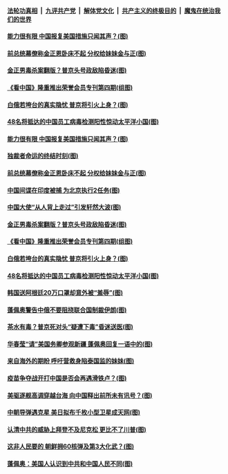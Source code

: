 

####  [法轮功真相](../../../../basic/blob/master/README.md?t=08220931) &nbsp;|&nbsp; [九评共产党](../../../../9ping.md/blob/master/README.md?t=08220931) &nbsp;|&nbsp; [解体党文化](../../../../jtdwh.md/blob/master/README.md?t=08220931)  &nbsp;|&nbsp; [共产主义的终极目的](../../../../gczydzjmd.md/blob/master/README.md?t=08220931) &nbsp;|&nbsp; [魔鬼在统治我们的世界](../../../../mgztzwmdsj.md/blob/master/README.md?t=08220931) 

#### [能力很有限 中国报复美国措施只闻其声？(图)](../pages/p9/943723.md?t=08220931) 

#### [前总统幕僚称金正恩卧床不起 分权给妹妹金与正(图)](../pages/p9/943726.md?t=08220931) 

#### [金正男毒杀案翻版？普京头号政敌陷昏迷(图)](../pages/p9/943702.md?t=08220931) 

#### [《看中国》隆重推出荣誉会员专刊第四期(组图)](../pages/p9/943023.md?t=08220931) 

#### [白俄若垮台的真实隐忧 普京将引火上身？(图)](../pages/p9/943612.md?t=08220931) 

#### [48名将抵达的中国员工病毒检测阳性惊动太平洋小国(图)](../pages/p9/943674.md?t=08220931) 

#### [能力很有限 中国报复美国措施只闻其声？(图)](../pages/p9/943723.md?t=08220931) 

#### [独裁者命运的终结时刻(图)](../pages/p9/943771.md?t=08220931) 

#### [前总统幕僚称金正恩卧床不起 分权给妹妹金与正(图)](../pages/p9/943726.md?t=08220931) 

#### [中国间谍在印度被捕 为北京执行2任务(图)](../pages/p9/943709.md?t=08220931) 

#### [中国大使“从人背上走过”引发轩然大波(图)](../pages/p9/943715.md?t=08220931) 

#### [金正男毒杀案翻版？普京头号政敌陷昏迷(图)](../pages/p9/943702.md?t=08220931) 

#### [《看中国》隆重推出荣誉会员专刊第四期(组图)](../pages/p9/943023.md?t=08220931) 

#### [白俄若垮台的真实隐忧 普京将引火上身？(图)](../pages/p9/943612.md?t=08220931) 

#### [48名将抵达的中国员工病毒检测阳性惊动太平洋小国(图)](../pages/p9/943674.md?t=08220931) 

#### [韩国送阿根廷20万口罩却意外被“羞辱”(图)](../pages/p9/943664.md?t=08220931) 

#### [蓬佩奥警告中俄不要阻挠联合国制裁伊朗(图)](../pages/p9/943662.md?t=08220931) 

#### [茶水有毒？普京死对头“疑遭下毒”昏迷送医(图)](../pages/p9/943594.md?t=08220931) 

#### [华春莹“请”美国务卿参观新疆 蓬佩奥回复一语中的(图)](../pages/p9/943660.md?t=08220931) 

#### [来自海外的期盼 呼吁营救身陷泰国监的妹妹(图)](../pages/p9/942898.md?t=08220931) 

#### [疫苗争夺战开打中国是否会再遇滑铁卢？(图)](../pages/p9/943624.md?t=08220931) 

#### [美驱逐舰高调穿越台海 向中国释出前所未有讯号？(图)](../pages/p9/943588.md?t=08220931) 

#### [中朝导弹遇克星 美日拟布千枚小型卫星成天网(图)](../pages/p9/943504.md?t=08220931) 

#### [认清中共的威胁上拜登不及尼克松 更比不了川普(图)](../pages/p9/943556.md?t=08220931) 

#### [这非人民要的 朝鲜拥60核弹及第3大化武？(图)](../pages/p9/943503.md?t=08220931) 

#### [蓬佩奥：美国人认识到中共和中国人民不同(图)](../pages/p9/943526.md?t=08220931) 

